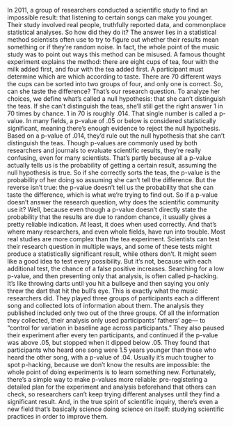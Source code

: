 In 2011, a group of researchers conducted a scientific study to find an impossible result: that listening to certain songs  can make you younger. Their study involved real people, truthfully reported data, and commonplace statistical analyses. So how did they do it? The answer lies in a statistical method  scientists often use to try to figure out whether their results mean something or if they’re random noise. In fact, the whole point  of the music study was to point out ways this method can be misused. A famous thought experiment explains the method: there are eight cups of tea, four with the milk added first, and four with the tea added first. A participant must determine which are which according to taste. There are 70 different ways the cups  can be sorted into two groups of four, and only one is correct. So, can she taste the difference? That’s our research question. To analyze her choices, we define  what’s called a null hypothesis: that she can’t distinguish the teas. If she can’t distinguish the teas, she’ll still get the right answer  1 in 70 times by chance. 1 in 70 is roughly .014. That single number is called a p-value. In many fields, a p-value of .05 or below  is considered statistically significant, meaning there’s enough evidence to reject the null hypothesis. Based on a p-value of .014, they’d rule out the null hypothesis that she can’t distinguish the teas. Though p-values are commonly used by both researchers and journals to evaluate scientific results, they’re really confusing,  even for many scientists. That’s partly because all a p-value  actually tells us is the probability of getting  a certain result, assuming the null hypothesis is true. So if she correctly sorts the teas, the p-value is the probability  of her doing so assuming she can’t tell the difference. But the reverse isn’t true: the p-value doesn’t tell us  the probability that she can taste the difference, which is what we’re trying to find out. So if a p-value doesn’t answer the research question, why does the scientific community use it? Well, because even though a p-value doesn’t directly state the probability that the results are due to random chance, it usually gives a pretty reliable indication. At least, it does when used correctly. And that’s where many researchers,  and even whole fields, have run into trouble. Most real studies are more complex than the tea experiment. Scientists can test their research question in multiple ways, and some of these tests might produce a statistically significant result, while others don’t. It might seem like a good idea  to test every possibility. But it’s not,  because with each additional test, the chance of a false positive increases. Searching for a low p-value,  and then presenting only that analysis, is often called p-hacking. It’s like throwing darts  until you hit a bullseye and then saying you only threw the dart  that hit the bull’s eye. This is exactly what the music researchers did. They played three groups of participants  each a different song and collected lots of information  about them. The analysis they published included only two out of the three groups. Of all the information they collected, their analysis only used  participants’ fathers’ age— to “control for variation in baseline age across participants.” They also paused their experiment after every ten participants, and continued if the p-value was above .05, but stopped when it dipped below .05. They found that participants who heard one song were 1.5 years younger than those who heard the other song,  with a p-value of .04. Usually it’s much tougher to spot p-hacking, because we don’t know the results  are impossible: the whole point of doing experiments is to learn something new. Fortunately, there’s a simple way to make p-values more reliable: pre-registering a detailed plan  for the experiment and analysis beforehand that others can check, so researchers can’t keep trying  different analyses until they find a significant result. And, in the true spirit  of scientific inquiry, there’s even a new field that’s basically science doing science on itself: studying scientific practices in order to improve them. 